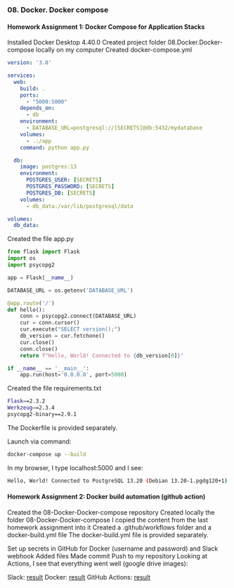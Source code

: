 ### 08. Docker. Docker compose
#### Homework Assignment 1: Docker Compose for Application Stacks
Installed Docker Desktop 4.40.0
Created project folder 08.Docker.Docker-compose locally on my computer
Created docker-compose.yml

```yaml
version: '3.8'

services:
  web:
    build: .
    ports:
      - "5000:5000"
    depends_on:
      - db
    environment:
      - DATABASE_URL=postgresql://[SECRETS]@db:5432/mydatabase
    volumes:
      - .:/app
    command: python app.py

  db:
    image: postgres:13
    environment:
      POSTGRES_USER: [SECRETS]
      POSTGRES_PASSWORD: [SECRETS]
      POSTGRES_DB: [SECRETS]
    volumes:
      - db_data:/var/lib/postgresql/data

volumes:
  db_data:
```

Created the file app.py
```python
from flask import Flask
import os
import psycopg2

app = Flask(__name__)

DATABASE_URL = os.getenv('DATABASE_URL')

@app.route('/')
def hello():
    conn = psycopg2.connect(DATABASE_URL)
    cur = conn.cursor()
    cur.execute("SELECT version();")
    db_version = cur.fetchone()
    cur.close()
    conn.close()
    return f"Hello, World! Connected to {db_version[0]}"

if __name__ == '__main__':
    app.run(host='0.0.0.0', port=5000)
```

Created the file requirements.txt
```bash
Flask==2.3.2
Werkzeug==2.3.4
psycopg2-binary==2.9.1
```
The Dockerfile is provided separately.

Launch via command:
```bash
docker-compose up --build
```
In my browser, I type localhost:5000 and I see:
```bash
Hello, World! Connected to PostgreSQL 13.20 (Debian 13.20-1.pgdg120+1) on x86_64-pc-linux-gnu, compiled by gcc (Debian 12.2.0-14) 12.2.0, 64-bit
```
#### Homework Assignment 2: Docker build automation (github action)
Created the 08-Docker-Docker-compose repository
Created locally the folder 08-Docker-Docker-compose
I copied the content from the last homework assignment into it
Created a .github/workflows folder and a docker-build.yml file
The docker-build.yml file is provided separately.

Set up secrets in GitHub for Docker (username and password) and Slack webhook
Added files
Made commit
Push to my repository
Looking at Actions, I see that everything went well (google drive images):

Slack: [result](https://drive.google.com/file/d/1TWjsbJP2ANO91tu4c_tGShaEMbyUsauJ/view?usp=sharing "result")
Docker: [result](https://drive.google.com/file/d/1GwX0PfcOh0TGKWtsSX_7PCpLp4uGs1TS/view?usp=sharing "result")
GitHub Actions: [result](https://drive.google.com/file/d/1EHvKabWPIMcJ4y1Kg9mJYvuJ-ECwWZU8/view?usp=sharing "result")
